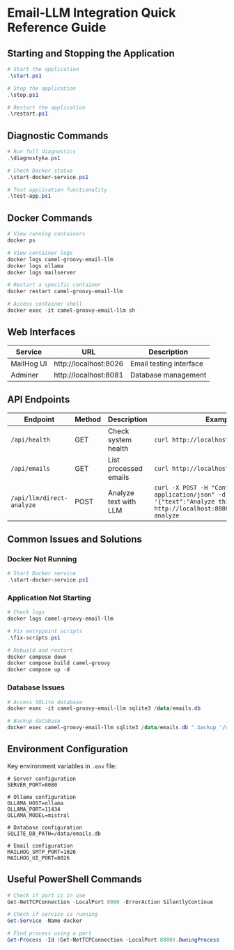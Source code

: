 # Email-LLM Integration Quick Reference Guide

## Starting and Stopping the Application

```powershell
# Start the application
.\start.ps1

# Stop the application
.\stop.ps1

# Restart the application
.\restart.ps1
```

## Diagnostic Commands

```powershell
# Run full diagnostics
.\diagnostyka.ps1

# Check Docker status
.\start-docker-service.ps1

# Test application functionality
.\test-app.ps1
```

## Docker Commands

```powershell
# View running containers
docker ps

# View container logs
docker logs camel-groovy-email-llm
docker logs ollama
docker logs mailserver

# Restart a specific container
docker restart camel-groovy-email-llm

# Access container shell
docker exec -it camel-groovy-email-llm sh
```

## Web Interfaces

| Service | URL | Description |
|---------|-----|-------------|
| MailHog UI | http://localhost:8026 | Email testing interface |
| Adminer | http://localhost:8081 | Database management |

## API Endpoints

| Endpoint | Method | Description | Example |
|----------|--------|-------------|--------|
| `/api/health` | GET | Check system health | `curl http://localhost:8080/api/health` |
| `/api/emails` | GET | List processed emails | `curl http://localhost:8080/api/emails` |
| `/api/llm/direct-analyze` | POST | Analyze text with LLM | `curl -X POST -H "Content-Type: application/json" -d '{"text":"Analyze this"}' http://localhost:8080/api/llm/direct-analyze` |

## Common Issues and Solutions

### Docker Not Running

```powershell
# Start Docker service
.\start-docker-service.ps1
```

### Application Not Starting

```powershell
# Check logs
docker logs camel-groovy-email-llm

# Fix entrypoint scripts
.\fix-scripts.ps1

# Rebuild and restart
docker compose down
docker compose build camel-groovy
docker compose up -d
```

### Database Issues

```powershell
# Access SQLite database
docker exec -it camel-groovy-email-llm sqlite3 /data/emails.db

# Backup database
docker exec camel-groovy-email-llm sqlite3 /data/emails.db ".backup '/data/backup.db'"
```

## Environment Configuration

Key environment variables in `.env` file:

```
# Server configuration
SERVER_PORT=8080

# Ollama configuration
OLLAMA_HOST=ollama
OLLAMA_PORT=11434
OLLAMA_MODEL=mistral

# Database configuration
SQLITE_DB_PATH=/data/emails.db

# Email configuration
MAILHOG_SMTP_PORT=1026
MAILHOG_UI_PORT=8026
```

## Useful PowerShell Commands

```powershell
# Check if port is in use
Get-NetTCPConnection -LocalPort 8080 -ErrorAction SilentlyContinue

# Check if service is running
Get-Service -Name docker

# Find process using a port
Get-Process -Id (Get-NetTCPConnection -LocalPort 8080).OwningProcess
```
